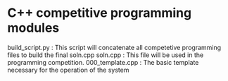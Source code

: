 # C++ competitive programming modules
build\_script.py  : This script will concatenate all competetive programming files to build the final soln.cpp
soln.cpp         : This file will be used in the programming competition.
000\_template.cpp : The basic template necessary for the operation of the system

